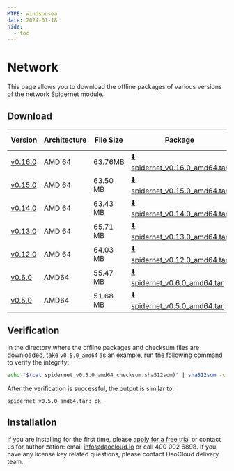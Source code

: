 ```yaml
---
MTPE: windsonsea
date: 2024-01-18
hide:
  - toc
---
```


# Network

This page allows you to download the offline packages of various versions of the network Spidernet module.

## Download

| Version  | Architecture | File Size | Package | Checksum File | Update Date |
|----------|--------------|-----------|---------|----------|-------------|
| [v0.16.0](../../spidernet/intro/release-notes.md) | AMD 64 | 63.76MB | [:arrow_down: spidernet_v0.16.0_amd64.tar](https://qiniu-download-public.daocloud.io/DaoCloud_Enterprise/spidernet_v0.16.0_amd64.tar) | [:arrow_down: spidernet_v0.16.0_amd64_checksum.sha512sum](https://qiniu-download-public.daocloud.io/DaoCloud_Enterprise/spidernet_v0.16.0_amd64_checksum.sha512sum) | 2024-09-26 |
| [v0.15.0](../../spidernet/intro/release-notes.md) | AMD 64 | 63.50 MB | [:arrow_down: spidernet_v0.15.0_amd64.tar](https://qiniu-download-public.daocloud.io/DaoCloud_Enterprise/spidernet_v0.15.0_amd64.tar) | [:arrow_down: spidernet_v0.15.0_amd64_checksum.sha512sum](https://qiniu-download-public.daocloud.io/DaoCloud_Enterprise/spidernet_v0.15.0_amd64_checksum.sha512sum) | 2024-05-23 |
| [v0.14.0](../../spidernet/intro/release-notes.md) | AMD 64 | 63.43 MB | [:arrow_down: spidernet_v0.14.0_amd64.tar](https://qiniu-download-public.daocloud.io/DaoCloud_Enterprise/spidernet_v0.14.0_amd64.tar) | [:arrow_down: spidernet_v0.14.0_amd64_checksum.sha512sum](https://qiniu-download-public.daocloud.io/DaoCloud_Enterprise/spidernet_v0.14.0_amd64_checksum.sha512sum) | 2024-04-29 |
| [v0.13.0](../../network/intro/releasenotes.md#v0130) | AMD 64 | 65.71 MB | [:arrow_down: spidernet_v0.13.0_amd64.tar](https://qiniu-download-public.daocloud.io/DaoCloud_Enterprise/spidernet_v0.13.0_amd64.tar) | [:arrow_down: spidernet_v0.13.0_amd64_checksum.sha512sum](https://qiniu-download-public.daocloud.io/DaoCloud_Enterprise/spidernet_v0.13.0_amd64_checksum.sha512sum) | 2024-01-28 |
| [v0.12.0](../../network/intro/releasenotes.md#v0121) | AMD 64 | 64.03 MB | [:arrow_down: spidernet_v0.12.0_amd64.tar](https://qiniu-download-public.daocloud.io/DaoCloud_Enterprise/spidernet_v0.12.0_amd64.tar) | [:arrow_down: spidernet_v0.12.0_amd64_checksum.sha512sum](https://qiniu-download-public.daocloud.io/DaoCloud_Enterprise/spidernet_v0.12.0_amd64_checksum.sha512sum) | 2023-12-26 |
| [v0.6.0](../../network/intro/releasenotes.md#v060) | AMD64 | 55.47 MB | [:arrow_down: spidernet_v0.6.0_amd64.tar](https://qiniu-download-public.daocloud.io/DaoCloud_Enterprise/spidernet_v0.6.0_amd64.tar) | [:arrow_down: spidernet_v0.6.0_amd64_checksum.sha512sum](https://qiniu-download-public.daocloud.io/DaoCloud_Enterprise/spidernet_v0.6.0_amd64_checksum.sha512sum) | 2023-04-26 |
| [v0.5.0](../../network/intro/releasenotes.md#v050) | AMD64 | 51.68 MB | [:arrow_down: spidernet_v0.5.0_amd64.tar](https://qiniu-download-public.daocloud.io/DaoCloud_Enterprise/spidernet_v0.5.0_amd64.tar) | [:arrow_down: spidernet_v0.5.0_amd64_checksum.sha512sum](https://qiniu-download-public.daocloud.io/DaoCloud_Enterprise/spidernet_v0.5.0_amd64_checksum.sha512sum) | 2023-04-25 |

## Verification

In the directory where the offline packages and checksum files are downloaded,
take `v0.5.0_amd64` as an example, run the following command to verify the integrity:

```sh
echo "$(cat spidernet_v0.5.0_amd64_checksum.sha512sum)" | sha512sum -c
```

After the verification is successful, the output is similar to:

```none
spidernet_v0.5.0_amd64.tar: ok
```

## Installation

If you are installing for the first time, please [apply for a free trial](../../dce/license0.md) or contact us for authorization: email info@daocloud.io or call 400 002 6898.
If you have any license key related questions, please contact DaoCloud delivery team.
